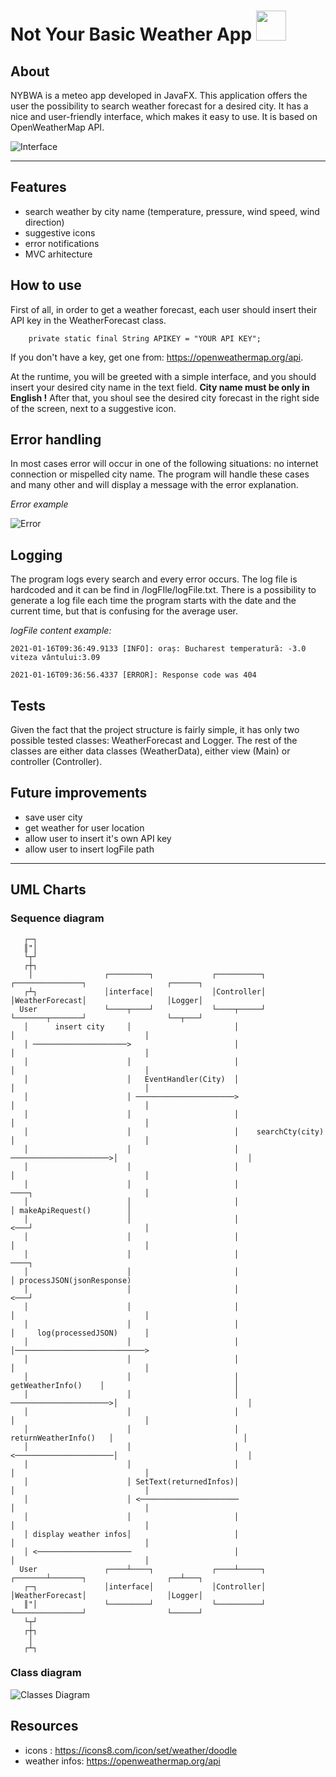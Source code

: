 
# **Not Your Basic Weather App**   <img src="https://github.com/apostolescus/NYBWA/blob/main/src/resources/images/logo.png" width="48" height="48">

## About
NYBWA is a meteo app developed in JavaFX. 
This application offers the user the possibility to search weather forecast for a desired city.
It has a nice and user-friendly interface, which makes it easy to use.
It is based on OpenWeatherMap API.

![Interface](/images/second_GUI.png)
***
## Features
- search weather by city name 
 (temperature, pressure, wind speed, wind direction)
- suggestive icons
- error notifications
- MVC arhitecture
## How to use 
    
First of all, in order to get a weather forecast, each user should insert their API key in the WeatherForecast class.

        private static final String APIKEY = "YOUR API KEY";
If you don't have a key, get one from: https://openweathermap.org/api.

At the runtime, you will be greeted with a simple interface, and you should insert your desired city name in the 
text field.
**City name must be only in English !**
After that, you shoul see the desired city forecast in the right side of the screen, next to a suggestive icon.

## Error handling

In most cases error will occur in one of the following situations: no internet connection or mispelled city name.
The program will handle these cases and many other and will display a message with the error explanation. 

*Error example*

![Error](/images/error.png)

## Logging
The program logs every search and every error occurs. 
The log file is hardcoded and it can be find in /logFIle/logFile.txt. 
There is a possibility to generate a log file each time the program starts with 
the date and the current time, but that is confusing for the average user.

*logFile content example:*

`2021-01-16T09:36:49.9133 [INFO]: oraș: Bucharest temperatură: -3.0 viteza vântului:3.09`

` 2021-01-16T09:36:56.4337 [ERROR]: Response code was 404 `

## Tests
Given the fact that the project structure is fairly simple, it has only two possible 
tested classes: WeatherForecast and Logger. The rest of the classes are either data classes 
(WeatherData), either view (Main) or controller (Controller). 

## Future improvements
- save user city
- get weather for user location
- allow user to insert it's own API key
- allow user to insert logFile path
***
## UML Charts

### Sequence diagram

       ┌─┐                                                                                                        
       ║"│                                                                                                        
       └┬┘                                                                                                        
       ┌┼┐                                                                                                        
        │                ┌─────────┐             ┌──────────┐          ┌───────────────┐                  ┌──────┐
       ┌┴┐               │interface│             │Controller│          │WeatherForecast│                  │Logger│
      User               └────┬────┘             └────┬─────┘          └───────┬───────┘                  └──┬───┘
       │      insert city     │                       │                        │                             │    
       │ ─────────────────────>                       │                        │                             │    
       │                      │                       │                        │                             │    
       │                      │   EventHandler(City)  │                        │                             │    
       │                      │ ──────────────────────>                        │                             │    
       │                      │                       │                        │                             │    
       │                      │                       │    searchCty(city)     │                             │    
       │                      │                       │ ──────────────────────>│                             │    
       │                      │                       │                        │                             │    
       │                      │                       │                        ────┐                         │    
       │                      │                       │                            │ makeApiRequest()        │    
       │                      │                       │                        <───┘                         │    
       │                      │                       │                        │                             │    
       │                      │                       │                        ────┐                              
       │                      │                       │                            │ processJSON(jsonResponse)    
       │                      │                       │                        <───┘                              
       │                      │                       │                        │                             │    
       │                      │                       │                        │     log(processedJSON)      │    
       │                      │                       │                        │─────────────────────────────>    
       │                      │                       │                        │                             │    
       │                      │                       │    getWeatherInfo()    │                             │    
       │                      │                       │ ──────────────────────>│                             │    
       │                      │                       │                        │                             │    
       │                      │                       │  returnWeatherInfo()   │                             │    
       │                      │                       │ <──────────────────────│                             │    
       │                      │                       │                        │                             │    
       │                      │ SetText(returnedInfos)│                        │                             │    
       │                      │ <──────────────────────                        │                             │    
       │                      │                       │                        │                             │    
       │ display weather infos│                       │                        │                             │    
       │ <─────────────────────                       │                        │                             │    
      User               ┌────┴────┐             ┌────┴─────┐          ┌───────┴───────┐                  ┌──┴───┐
       ┌─┐               │interface│             │Controller│          │WeatherForecast│                  │Logger│
       ║"│               └─────────┘             └──────────┘          └───────────────┘                  └──────┘
       └┬┘                                                                                                        
       ┌┼┐                                                                                                        
        │                                                                                                         
       ┌┴┐                                                                                                        


### Class diagram

![Classes Diagram](/images/classesDiagram.png)

## Resources

- icons : https://icons8.com/icon/set/weather/doodle
- weather infos:  https://openweathermap.org/api